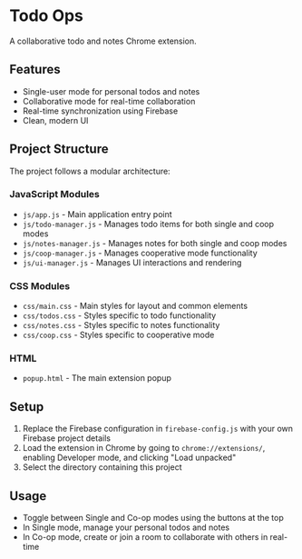 # Todo Ops

A collaborative todo and notes Chrome extension.

## Features

- Single-user mode for personal todos and notes
- Collaborative mode for real-time collaboration
- Real-time synchronization using Firebase
- Clean, modern UI

## Project Structure

The project follows a modular architecture:

### JavaScript Modules

- `js/app.js` - Main application entry point
- `js/todo-manager.js` - Manages todo items for both single and coop modes
- `js/notes-manager.js` - Manages notes for both single and coop modes
- `js/coop-manager.js` - Manages cooperative mode functionality
- `js/ui-manager.js` - Manages UI interactions and rendering

### CSS Modules

- `css/main.css` - Main styles for layout and common elements
- `css/todos.css` - Styles specific to todo functionality
- `css/notes.css` - Styles specific to notes functionality
- `css/coop.css` - Styles specific to cooperative mode

### HTML

- `popup.html` - The main extension popup

## Setup

1. Replace the Firebase configuration in `firebase-config.js` with your own Firebase project details
2. Load the extension in Chrome by going to `chrome://extensions/`, enabling Developer mode, and clicking "Load unpacked"
3. Select the directory containing this project

## Usage

- Toggle between Single and Co-op modes using the buttons at the top
- In Single mode, manage your personal todos and notes
- In Co-op mode, create or join a room to collaborate with others in real-time
